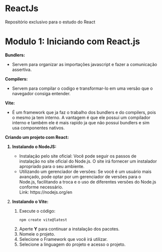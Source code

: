 # ReactJs
Repositório exclusivo para o estudo do React

# Modulo 1: Iniciando com React.js
<strong>Bundlers:</strong> 
- Servem para organizar as importações javascript e fazer a comunicação assertiva.<br>

<strong>Compilers:</strong>
- Servem para compilar o codigo e transformar-lo em uma versão que o navegador consiga entender.<br>

<strong>Vite:</strong>
- É um framework que ja faz o trabalho dos bundlers e do compilers, pois o mesmo ja tem interno. A vantagem é que ele possui um compilador interno e também ele é mais rapido ja que não possui bundlers e sim usa componentes nativos.<br>

<strong>Criando um projeto com React:</strong>

 <ol>
 <strong><li>Instalando o NodeJS:</li></strong>
 <ul>
    <li>
     Instalação pelo site oficial: Você pode seguir os passos de instalação no site oficial do Node.js. O site irá fornecer um instalador apropriado para o seu ambiente.    
    </li>
    <li>
     Utilizando um gerenciador de versões: Se você é um usuário  mais avançado, pode optar por um gerenciador de versões para o Node.js, facilitando a troca e o uso de diferentes versões do Node.js conforme necessário.<br>
    Link: https://nodejs.org/en
    </li>
 </ul>
 
 <strong><li>Instalando o Vite:</li></strong>
 <ol>

 <li>Execute o código:</li>

    npm create vite@latest

 <li>Aperte <strong>Y</strong> para continuar a instalação dos pacotes.</li>
 <li>Nomeie o projeto.</li>
 <li>Selecione o Framework que você irá utilizar.</li>
 <li>Selecione a linguagem do projeto e acesso o projeto.</li>
 </ol>   
</ol>